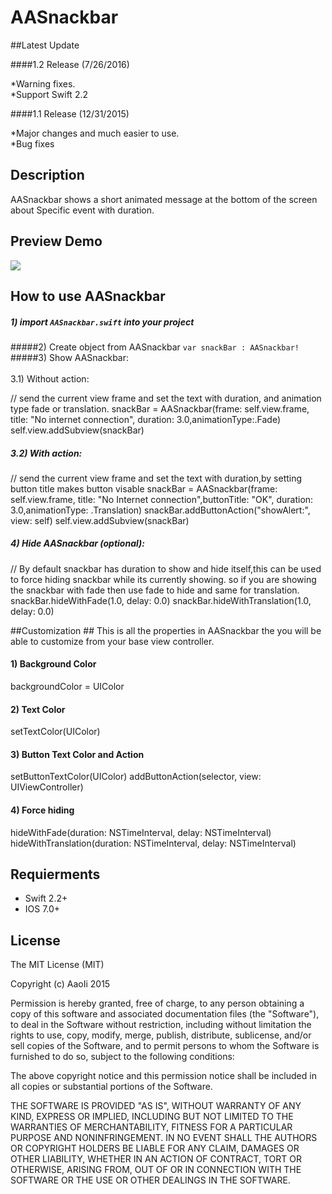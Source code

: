 # AASnackbar

##Latest Update

####1.2 Release (7/26/2016)

*Warning fixes.<br/>
*Support Swift 2.2

####1.1 Release (12/31/2015)

*Major changes and much easier to use.<br/>
*Bug fixes

## Description
AASnackbar shows a short animated message at the bottom of the screen about Specific event with duration.

## Preview Demo
<img src="https://lh3.googleusercontent.com/qf4BcHD1IgXcQ-NQw4Vx4PwMsyxvgdaGyzgmYZKTKZO7i1V2LHmEUw=w373-h642-p-b1-c0x00999999">

## How to use AASnackbar ##
##### 1) import ```AASnackbar.swift``` into your project <br/>
#####2) Create object from AASnackbar ```var snackBar : AASnackbar!``` <br/>
#####3) Show AASnackbar:<br/><br/>     3.1) Without action:<br/>

// send the current view frame and set the text with duration, and animation type fade or translation.
snackBar = AASnackbar(frame: self.view.frame, title: "No internet connection", duration: 3.0,animationType:.Fade)
self.view.addSubview(snackBar)

##### 3.2) With action:<br/> 

// send the current view frame and set the text with duration,by setting button title makes button visable
snackBar = AASnackbar(frame: self.view.frame, title: "No Internet connection",buttonTitle: "OK", duration: 3.0,animationType: .Translation)
snackBar.addButtonAction("showAlert:", view: self)
self.view.addSubview(snackBar)

##### 4) Hide AASnackbar (optional):<br/> 

// By default snackbar has duration to show and hide itself,this can be used to force hiding snackbar while its currently showing. so if you are showing the snackbar with fade then use fade to hide and same for translation.
snackBar.hideWithFade(1.0, delay: 0.0)
snackBar.hideWithTranslation(1.0, delay: 0.0)


##Customization ##
This is all the properties in AASnackbar the you will be able to customize from your base view controller.

#### 1) Background Color<br/>

backgroundColor = UIColor

#### 2) Text Color<br/>
setTextColor(UIColor)

#### 3) Button Text Color and Action<br/>
setButtonTextColor(UIColor)
addButtonAction(selector, view: UIViewController)

#### 4) Force hiding<br/>
hideWithFade(duration: NSTimeInterval, delay: NSTimeInterval)
hideWithTranslation(duration: NSTimeInterval, delay: NSTimeInterval)


## Requierments ##
* Swift 2.2+
* IOS 7.0+

## License ##

The MIT License (MIT)

Copyright (c) AaoIi 2015

Permission is hereby granted, free of charge, to any person obtaining a copy of this software and associated documentation files (the "Software"), to deal in the Software without restriction, including without limitation the rights to use, copy, modify, merge, publish, distribute, sublicense, and/or sell copies of the Software, and to permit persons to whom the Software is furnished to do so, subject to the following conditions:

The above copyright notice and this permission notice shall be included in all copies or substantial portions of the Software.

THE SOFTWARE IS PROVIDED "AS IS", WITHOUT WARRANTY OF ANY KIND, EXPRESS OR IMPLIED, INCLUDING BUT NOT LIMITED TO THE WARRANTIES OF MERCHANTABILITY, FITNESS FOR A PARTICULAR PURPOSE AND NONINFRINGEMENT. IN NO EVENT SHALL THE AUTHORS OR COPYRIGHT HOLDERS BE LIABLE FOR ANY CLAIM, DAMAGES OR OTHER LIABILITY, WHETHER IN AN ACTION OF CONTRACT, TORT OR OTHERWISE, ARISING FROM, OUT OF OR IN CONNECTION WITH THE SOFTWARE OR THE USE OR OTHER DEALINGS IN THE SOFTWARE.
